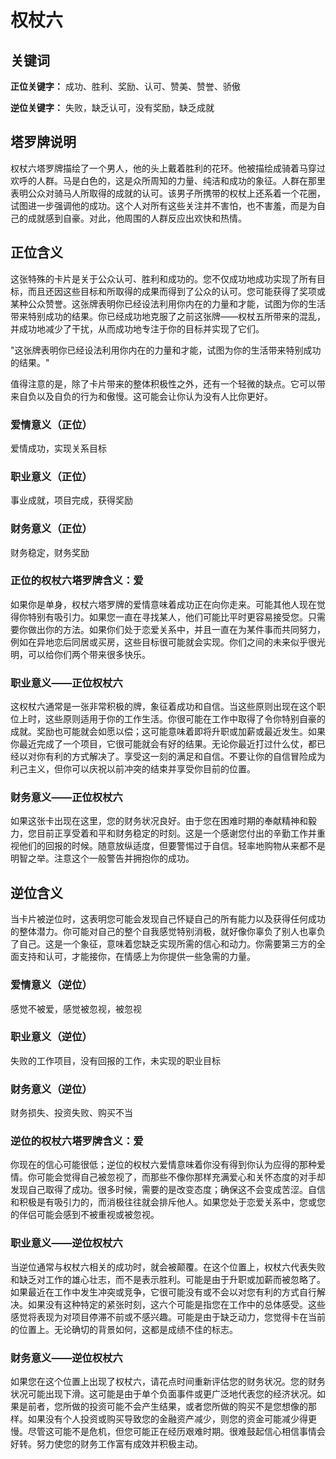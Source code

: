 # 权杖六

## 关键词

**正位关键字：** 成功、胜利、奖励、认可、赞美、赞誉、骄傲

**逆位关键字：** 失败，缺乏认可，没有奖励，缺乏成就

## 塔罗牌说明

权杖六塔罗牌描绘了一个男人，他的头上戴着胜利的花环。他被描绘成骑着马穿过欢呼的人群。马是白色的，这是众所周知的力量、纯洁和成功的象征。人群在那里表明公众对骑马人所取得的成就的认可。该男子所携带的权杖上还系着一个花圈，试图进一步强调他的成功。这个人对所有这些关注并不害怕，也不害羞，而是为自己的成就感到自豪。对此，他周围的人群反应出欢快和热情。

## 正位含义

这张特殊的卡片是关于公众认可、胜利和成功的。您不仅成功地成功实现了所有目标，而且还因这些目标和所取得的成果而得到了公众的认可。您可能获得了奖项或某种公众赞誉。这张牌表明你已经设法利用你内在的力量和才能，试图为你的生活带来特别成功的结果。你已经成功地克服了之前这张牌——权杖五所带来的混乱，并成功地减少了干扰，从而成功地专注于你的目标并实现了它们。

"这张牌表明你已经设法利用你内在的力量和才能，试图为你的生活带来特别成功的结果。"

值得注意的是，除了卡片带来的整体积极性之外，还有一个轻微的缺点。它可以带来自负以及自负的行为和傲慢。这可能会让你认为没有人比你更好。

### 爱情意义（正位）
爱情成功，实现关系目标

### 职业意义（正位）
事业成就，项目完成，获得奖励

### 财务意义（正位）
财务稳定，财务奖励

### 正位的权杖六塔罗牌含义：爱

如果你是单身，权杖六塔罗牌的爱情意味着成功正在向你走来。可能其他人现在觉得你特别有吸引力。如果您一直在寻找某人，他们可能比平时更容易接受您。只需要你做出你的方法。如果你们处于恋爱关系中，并且一直在为某件事而共同努力，例如在异地恋后同居或买房，这些目标很可能就会实现。你们之间的未来似乎很光明，可以给你们两个带来很多快乐。

### 职业意义——正位权杖六

这权杖六通常是一张非常积极的牌，象征着成功和自信。当这些原则出现在这个职位上时，这些原则适用于你的工作生活。你很可能在工作中取得了令你特别自豪的成就。奖励也可能就会如愿以偿；这可能意味着即将升职或加薪或最近发生。如果你最近完成了一个项目，它很可能就会有好的结果。无论你最近打过什么仗，都已经以对你有利的方式解决了。享受这一刻的满足和自信。不要让你的自信冒险成为利己主义，但你可以庆祝以前冲突的结束并享受你目前的位置。

### 财务意义——正位权杖六

如果这张卡出现在这里，您的财务状况良好。由于您在困难时期的奉献精神和毅力，您目前正享受着和平和财务稳定的时刻。这是一个感谢您付出的辛勤工作并重视他们的回报的时候。随意放纵适度，但要警惕过于自信。轻率地购物从来都不是明智之举。注意这个一般警告并拥抱你的成功。

## 逆位含义

当卡片被逆位时，这表明您可能会发现自己怀疑自己的所有能力以及获得任何成功的整体潜力。你可能对自己的整个自我感觉特别消极，就好像你辜负了别人也辜负了自己。这是一个象征，意味着您缺乏实现所需的信心和动力。你需要第三方的全面支持和认可，才能接你，在情感上为你提供一些急需的力量。

### 爱情意义（逆位）
感觉不被爱，感觉被忽视，被忽视

### 职业意义（逆位）
失败的工作项目，没有回报的工作，未实现的职业目标

### 财务意义（逆位）
财务损失、投资失败、购买不当

### 逆位的权杖六塔罗牌含义：爱

你现在的信心可能很低；逆位的权杖六爱情意味着你没有得到你认为应得的那种爱情。你可能会觉得自己被忽视了，而那些不像你那样充满爱心和关怀态度的对手却发现自己取得了成功。很多时候，需要的是改变态度；确保这不会变成苦涩。自信和积极是有吸引力的，而消极往往就会排斥他人。如果您处于恋爱关系中，您或您的伴侣可能会感到不被重视或被忽视。

### 职业意义——逆位权杖六

当逆位通常与权杖六相关的成功时，就会被颠覆。在这个位置上，权杖六代表失败和缺乏对工作的雄心壮志，而不是表示胜利。可能是由于升职或加薪而被忽略了。如果最近在工作中发生冲突或竞争，它很可能没有或不会以对您有利的方式自行解决。如果没有这种特定的紧张时刻，这六个可能是指您在工作中的总体感受。这些感觉将表现为对项目停滞不前或不感兴趣。可能是由于缺乏动力，您觉得卡在当前的位置上。无论确切的背景如何，这都是成绩不佳的标志。

### 财务意义——逆位权杖六

如果您在这个位置上出现了权杖六，请花点时间重新评估您的财务状况。您的财务状况可能出现下滑。这可能是由于单个负面事件或更广泛地代表您的经济状况。如果是前者，您所做的投资可能不会产生结果，或者您所做的购买不是您想像的那样。如果没有个人投资或购买导致您的金融资产减少，则您的资金可能减少得更慢。尽管这可能不是危机，但您可能正在经历艰难时期。很难鼓起信心相信事情会好转。努力使您的财务工作富有成效并积极主动。